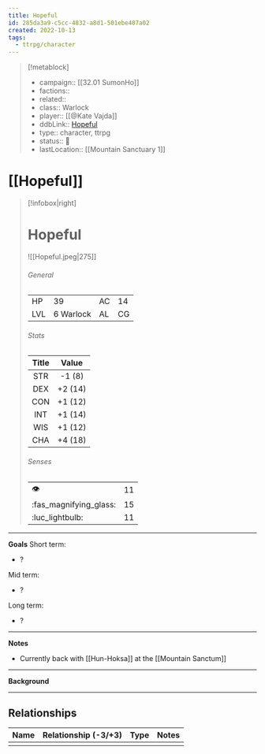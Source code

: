 ```yaml
---
title: Hopeful
id: 285da3a9-c5cc-4832-a8d1-501ebe407a02
created: 2022-10-13
tags:
  - ttrpg/character
---
```


> [!metablock] 
> - campaign:: [[32.01 SumonHo]]
> - factions:: 
> - related:: 
> - class:: Warlock
> - player:: [[@Kate Vajda]]
> - ddbLink:: [Hopeful](https://www.dndbeyond.com/characters/37408674)
> - type:: character, ttrpg
> - status:: 💓
> - lastLocation:: [[Mountain Sanctuary 1]]

# [[Hopeful]]

> [!infobox|right]
> # Hopeful
> ![[Hopeful.jpeg|275]]
> ###### General
> |       |       |     |      |
> | --- | --- | --- | --- |
> | HP | 39 | AC | 14 |
> | LVL | 6 Warlock |  AL | CG | 
> ###### Stats
> | Title | Value |
> | :----: | :----: |
> | STR |  -1 (8) |
> | DEX |  +2 (14) |
> | CON | +1 (12) |
> | INT | +1 (14) |
> | WIS | +1 (12) |
> | CHA | +4 (18) | 
> ###### Senses
> | | |
> |---|---|
> | 👁️ | 11 |
> |  :fas_magnifying_glass:   | 15 |
> |  :luc_lightbulb: | 11 |

---
**Goals**
Short term:
 - ?

Mid term:
- ?

Long term:
- ?
---
**Notes**

- Currently back with [[Hun-Hoksa]] at the [[Mountain Sanctum]]

---
**Background**

---

## Relationships

| Name    | Relationship (-3/+3) | Type | Notes  |
| ------- | :------------------: | ---- | ------ |
|         |                      |      |        |  
